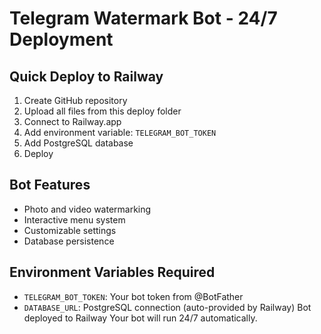 # Telegram Watermark Bot - 24/7 Deployment

## Quick Deploy to Railway

1. Create GitHub repository
2. Upload all files from this deploy folder
3. Connect to Railway.app
4. Add environment variable: `TELEGRAM_BOT_TOKEN`
5. Add PostgreSQL database
6. Deploy

## Bot Features
- Photo and video watermarking
- Interactive menu system
- Customizable settings
- Database persistence

## Environment Variables Required
- `TELEGRAM_BOT_TOKEN`: Your bot token from @BotFather
- `DATABASE_URL`: PostgreSQL connection (auto-provided by Railway)
Bot deployed to Railway
Your bot will run 24/7 automatically.
